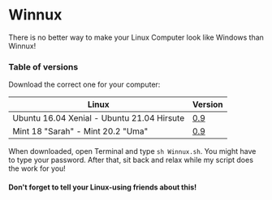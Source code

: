 # Winnux

There is no better way to make your Linux Computer look like Windows than Winnux!

### Table of versions
Download the correct one for your computer:

Linux | Version
------------ | -------------
Ubuntu 16.04 Xenial - Ubuntu 21.04 Hirsute | [0.9](https://github.com/techguy16/winnux/releases/download/1.0/Winnux_1-0.sh)
Mint 18 "Sarah" - Mint 20.2 "Uma" | [0.9](https://github.com/techguy16/winnux/releases/download/1.0/Winnux_1-0.sh)

When downloaded, open Terminal and type ```sh Winnux.sh```. You might have to type your password. After that, sit back and relax while my script does the work for you!

#### Don't forget to tell your Linux-using friends about this!
